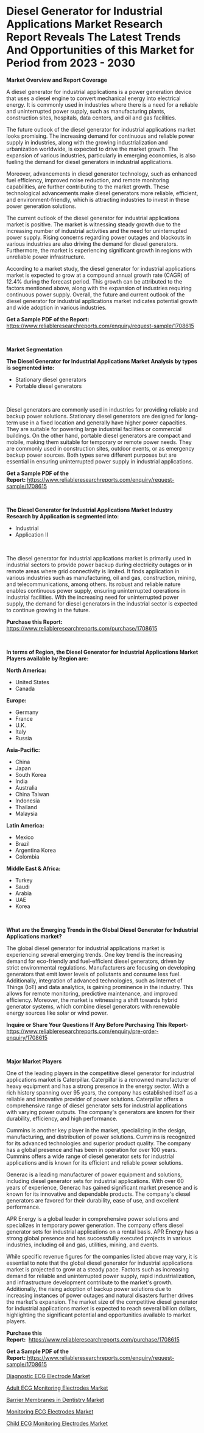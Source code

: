 <p><h1>Diesel Generator for Industrial Applications Market Research Report Reveals The Latest Trends And Opportunities of this Market for Period from 2023 - 2030</h1></p><p><strong>Market Overview and Report Coverage</strong></p>
<p><p>A diesel generator for industrial applications is a power generation device that uses a diesel engine to convert mechanical energy into electrical energy. It is commonly used in industries where there is a need for a reliable and uninterrupted power supply, such as manufacturing plants, construction sites, hospitals, data centers, and oil and gas facilities.</p><p>The future outlook of the diesel generator for industrial applications market looks promising. The increasing demand for continuous and reliable power supply in industries, along with the growing industrialization and urbanization worldwide, is expected to drive the market growth. The expansion of various industries, particularly in emerging economies, is also fueling the demand for diesel generators in industrial applications.</p><p>Moreover, advancements in diesel generator technology, such as enhanced fuel efficiency, improved noise reduction, and remote monitoring capabilities, are further contributing to the market growth. These technological advancements make diesel generators more reliable, efficient, and environment-friendly, which is attracting industries to invest in these power generation solutions.</p><p>The current outlook of the diesel generator for industrial applications market is positive. The market is witnessing steady growth due to the increasing number of industrial activities and the need for uninterrupted power supply. Rising concerns regarding power outages and blackouts in various industries are also driving the demand for diesel generators. Furthermore, the market is experiencing significant growth in regions with unreliable power infrastructure.</p><p>According to a market study, the diesel generator for industrial applications market is expected to grow at a compound annual growth rate (CAGR) of 12.4% during the forecast period. This growth can be attributed to the factors mentioned above, along with the expansion of industries requiring continuous power supply. Overall, the future and current outlook of the diesel generator for industrial applications market indicates potential growth and wide adoption in various industries.</p></p>
<p><strong>Get a Sample PDF of the Report:</strong> <a href="https://www.reliableresearchreports.com/enquiry/request-sample/1708615">https://www.reliableresearchreports.com/enquiry/request-sample/1708615</a></p>
<p>&nbsp;</p>
<p><strong>Market Segmentation</strong></p>
<p><strong>The Diesel Generator for Industrial Applications Market Analysis by types is segmented into:</strong></p>
<p><ul><li>Stationary diesel generators</li><li>Portable diesel generators</li></ul></p>
<p>&nbsp;</p>
<p><p>Diesel generators are commonly used in industries for providing reliable and backup power solutions. Stationary diesel generators are designed for long-term use in a fixed location and generally have higher power capacities. They are suitable for powering large industrial facilities or commercial buildings. On the other hand, portable diesel generators are compact and mobile, making them suitable for temporary or remote power needs. They are commonly used in construction sites, outdoor events, or as emergency backup power sources. Both types serve different purposes but are essential in ensuring uninterrupted power supply in industrial applications.</p></p>
<p><strong>Get a Sample PDF of the Report:</strong>&nbsp;<a href="https://www.reliableresearchreports.com/enquiry/request-sample/1708615">https://www.reliableresearchreports.com/enquiry/request-sample/1708615</a></p>
<p>&nbsp;</p>
<p><strong>The Diesel Generator for Industrial Applications Market Industry Research by Application is segmented into:</strong></p>
<p><ul><li>Industrial</li><li>Application II</li></ul></p>
<p>&nbsp;</p>
<p><p>The diesel generator for industrial applications market is primarily used in industrial sectors to provide power backup during electricity outages or in remote areas where grid connectivity is limited. It finds application in various industries such as manufacturing, oil and gas, construction, mining, and telecommunications, among others. Its robust and reliable nature enables continuous power supply, ensuring uninterrupted operations in industrial facilities. With the increasing need for uninterrupted power supply, the demand for diesel generators in the industrial sector is expected to continue growing in the future.</p></p>
<p><strong>Purchase this Report:</strong>&nbsp; <a href="https://www.reliableresearchreports.com/purchase/1708615">https://www.reliableresearchreports.com/purchase/1708615</a></p>
<p>&nbsp;</p>
<p><strong>In terms of Region, the Diesel Generator for Industrial Applications Market Players available by Region are:</strong></p>
<p>
    <p> <strong> North America: </strong>
        <ul>
            <li>United States</li>
            <li>Canada</li>
        </ul>
        </p> 
    <p> <strong> Europe: </strong>
        <ul>
            <li>Germany</li>
            <li>France</li>
            <li>U.K.</li>
            <li>Italy</li>
            <li>Russia</li>
        </ul>
        </p> 
    <p> <strong> Asia-Pacific: </strong>
        <ul>
            <li>China</li>
            <li>Japan</li>
            <li>South Korea</li>
            <li>India</li>
            <li>Australia</li>
            <li>China Taiwan</li>
            <li>Indonesia</li>
            <li>Thailand</li>
            <li>Malaysia</li>
        </ul>
        </p> 
    <p> <strong> Latin America: </strong>
        <ul>
            <li>Mexico</li>
            <li>Brazil</li>
            <li>Argentina Korea</li>
            <li>Colombia</li>
        </ul>
        </p> 
    <p> <strong> Middle East & Africa: </strong>
        <ul>
            <li>Turkey</li>
            <li>Saudi</li>
            <li>Arabia</li>
            <li>UAE</li>
            <li>Korea</li>
        </ul>
    </p>
    </p>
<p>&nbsp;</p>
<p><strong>What are the Emerging Trends in the Global Diesel Generator for Industrial Applications market?</strong></p>
<p><p>The global diesel generator for industrial applications market is experiencing several emerging trends. One key trend is the increasing demand for eco-friendly and fuel-efficient diesel generators, driven by strict environmental regulations. Manufacturers are focusing on developing generators that emit lower levels of pollutants and consume less fuel. Additionally, integration of advanced technologies, such as Internet of Things (IoT) and data analytics, is gaining prominence in the industry. This allows for remote monitoring, predictive maintenance, and improved efficiency. Moreover, the market is witnessing a shift towards hybrid generator systems, which combine diesel generators with renewable energy sources like solar or wind power.</p></p>
<p><strong>Inquire or Share Your Questions If Any Before Purchasing This Report</strong>- <a href="https://www.reliableresearchreports.com/enquiry/pre-order-enquiry/1708615">https://www.reliableresearchreports.com/enquiry/pre-order-enquiry/1708615</a></p>
<p>&nbsp;</p>
<p><strong>Major Market Players</strong></p>
<p><p>One of the leading players in the competitive diesel generator for industrial applications market is Caterpillar. Caterpillar is a renowned manufacturer of heavy equipment and has a strong presence in the energy sector. With a rich history spanning over 95 years, the company has established itself as a reliable and innovative provider of power solutions. Caterpillar offers a comprehensive range of diesel generator sets for industrial applications with varying power outputs. The company's generators are known for their durability, efficiency, and high performance.</p><p>Cummins is another key player in the market, specializing in the design, manufacturing, and distribution of power solutions. Cummins is recognized for its advanced technologies and superior product quality. The company has a global presence and has been in operation for over 100 years. Cummins offers a wide range of diesel generator sets for industrial applications and is known for its efficient and reliable power solutions.</p><p>Generac is a leading manufacturer of power equipment and solutions, including diesel generator sets for industrial applications. With over 60 years of experience, Generac has gained significant market presence and is known for its innovative and dependable products. The company's diesel generators are favored for their durability, ease of use, and excellent performance.</p><p>APR Energy is a global leader in comprehensive power solutions and specializes in temporary power generation. The company offers diesel generator sets for industrial applications on a rental basis. APR Energy has a strong global presence and has successfully executed projects in various industries, including oil and gas, utilities, mining, and events.</p><p>While specific revenue figures for the companies listed above may vary, it is essential to note that the global diesel generator for industrial applications market is projected to grow at a steady pace. Factors such as increasing demand for reliable and uninterrupted power supply, rapid industrialization, and infrastructure development contribute to the market's growth. Additionally, the rising adoption of backup power solutions due to increasing instances of power outages and natural disasters further drives the market's expansion. The market size of the competitive diesel generator for industrial applications market is expected to reach several billion dollars, highlighting the significant potential and opportunities available to market players.</p></p>
<p><strong>Purchase this Report:</strong>&nbsp;&nbsp;<a href="https://www.reliableresearchreports.com/purchase/1708615">https://www.reliableresearchreports.com/purchase/1708615</a></p>
<p></p>
<p><strong>Get a Sample PDF of the Report:</strong>&nbsp;<a href="https://www.reliableresearchreports.com/enquiry/request-sample/1708615">https://www.reliableresearchreports.com/enquiry/request-sample/1708615</a></p>
<p><p><a href="https://medium.com/@mikeflatley6362/diagnostic-ecg-electrode-market-analysis-and-sze-forecasted-for-period-from-2023-to-2030-22cc0e298afa">Diagnostic ECG Electrode Market</a></p><p><a href="https://medium.com/@kelsitorphy644/adult-ecg-monitoring-electrodes-market-insight-market-trends-growth-forecasted-from-2023-to-2030-daeb780af013">Adult ECG Monitoring Electrodes Market</a></p><p><a href="https://medium.com/@birdielynch645/analyzing-barrier-membranes-in-dentistry-market-global-industry-perspective-and-forecast-2023-to-273169e46019">Barrier Membranes in Dentistry Market</a></p><p><a href="https://medium.com/@briaabshire64/decoding-monitoring-ecg-electrodes-market-metrics-market-share-trends-and-growth-patterns-eee799126545">Monitoring ECG Electrodes Market</a></p><p><a href="https://medium.com/@dougschmidt645/child-ecg-monitoring-electrodes-market-report-reveals-the-latest-trends-and-growth-opportunities-of-6b5b7e5b70c1">Child ECG Monitoring Electrodes Market</a></p></p>